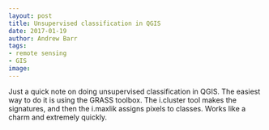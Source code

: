 ```yaml
---
layout: post
title: Unsupervised classification in QGIS
date: 2017-01-19
author: Andrew Barr
tags:
- remote sensing
- GIS
image: 
---
```


Just a quick note on doing unsupervised classification in QGIS.  The easiest way to do it is using the GRASS toolbox.  The i.cluster tool makes the signatures, and then the i.maxlik assigns pixels to classes.  Works like a charm and extremely quickly. 
